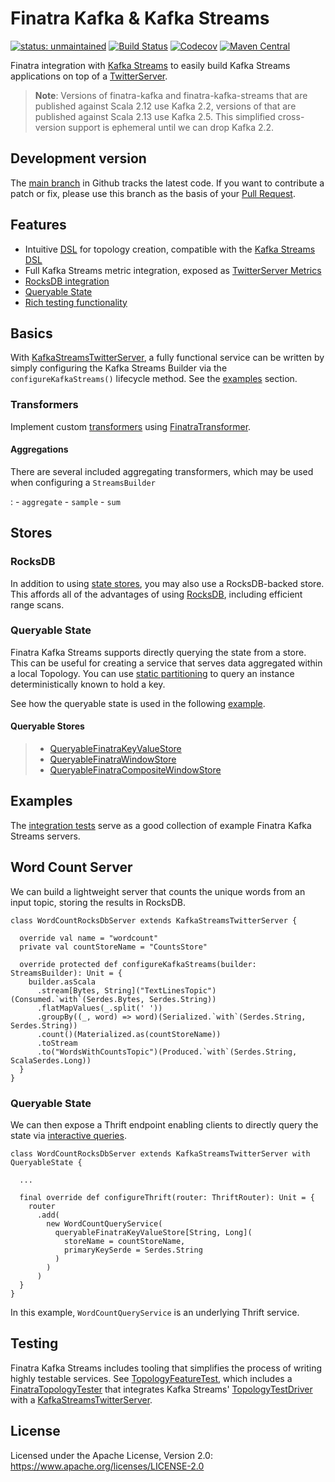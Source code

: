 # Finatra Kafka & Kafka Streams
[![status: unmaintained](https://opensource.twitter.dev/status/unmaintained.svg)](https://opensource.twitter.dev/status/#unmaintained)
[![Build Status](https://github.com/finagle/finatra-kafka/workflows/continuous%20integration/badge.svg?branch=main)](https://github.com/finagle/finatra-kafka/actions/workflows/ci.yml?query=workflow%3A%22continuous+integration%22+branch%3A%22main%22+)
[![Codecov](https://codecov.io/gh/finagle/finatra-kafka/branch/main/graph/badge.svg)](https://codecov.io/gh/finagle/finatra-kafka)
[![Maven Central](https://maven-badges.herokuapp.com/maven-central/com.twitter/finatra-kafka_2.12/badge.svg)](https://maven-badges.herokuapp.com/maven-central/com.twitter/finatra-kafka_2.12)

Finatra integration with [Kafka Streams](https://kafka.apache.org/documentation/streams) to easily build Kafka Streams applications on top of a [TwitterServer](https://github.com/twitter/twitter-server).

> **Note**: Versions of finatra-kafka and finatra-kafka-streams that are published against Scala 2.12 use Kafka 2.2, versions of that are published against Scala 2.13 use Kafka 2.5. This simplified cross-version support is ephemeral until we can drop Kafka 2.2.

## Development version

The [main branch](https://github.com/finagle/finatra-kafka/tree/main) in Github tracks the latest code. If you want to contribute a patch or fix, please use this branch as the basis of your [Pull Request](https://help.github.com/articles/creating-a-pull-request/).

## Features

-   Intuitive [DSL](https://github.com/finagle/finatra-kafka/tree/main/kafka-streams/kafka-streams/src/main/scala/com/twitter/finatra/kafkastreams/dsl) for topology creation, compatible with the [Kafka Streams DSL](https://kafka.apache.org/21/documentation/streams/developer-guide/dsl-api.html)
-   Full Kafka Streams metric integration, exposed as [TwitterServer Metrics](https://twitter.github.io/twitter-server/Features.html#metrics)
-   [RocksDB integration](#rocksdb)
-   [Queryable State](#queryable-state)
-   [Rich testing functionality](#testing)

## Basics

With [KafkaStreamsTwitterServer](https://github.com/finagle/finatra-kafka/blob/main/kafka-streams/kafka-streams/src/main/scala/com/twitter/finatra/kafkastreams/KafkaStreamsTwitterServer.scala),
a fully functional service can be written by simply configuring the Kafka Streams Builder via the `configureKafkaStreams()` lifecycle method. See the [examples](#examples) section.

### Transformers

Implement custom [transformers](https://kafka.apache.org/21/javadoc/org/apache/kafka/streams/kstream/Transformer.html) using [FinatraTransformer](https://github.com/finagle/finatra-kafka/blob/main/kafka-streams/kafka-streams/src/main/scala/com/twitter/finatra/kafkastreams/transformer/FinatraTransformer.scala).

#### Aggregations

There are several included aggregating transformers, which may be used when configuring a `StreamsBuilder`

:   -   `aggregate`
    -   `sample`
    -   `sum`

## Stores

### RocksDB

In addition to using [state stores](https://kafka.apache.org/21/javadoc/org/apache/kafka/streams/state/Stores.html), you may also use a RocksDB-backed store. This affords all of the advantages of using [RocksDB](https://rocksdb.org/), including efficient range scans.

### Queryable State

Finatra Kafka Streams supports directly querying the state from a store. This can be useful for creating a service that serves data aggregated within a local Topology. You can use [static partitioning](https://github.com/finagle/finatra-kafka/blob/main/kafka-streams/kafka-streams-static-partitioning/src/main/scala/com/twitter/finatra/kafkastreams/partitioning/StaticPartitioning.scala) to query an instance deterministically known to hold a key.

See how the queryable state is used in the following [example](#queryable-state).

#### Queryable Stores

> -   [QueryableFinatraKeyValueStore](https://github.com/finagle/finatra-kafka/blob/main/kafka-streams/kafka-streams/src/main/scala/com/twitter/finatra/kafkastreams/query/QueryableFinatraKeyValueStore.scala)
> -   [QueryableFinatraWindowStore](https://github.com/finagle/finatra-kafka/blob/main/kafka-streams/kafka-streams/src/main/scala/com/twitter/finatra/kafkastreams/query/QueryableFinatraWindowStore.scala)
> -   [QueryableFinatraCompositeWindowStore](https://github.com/finagle/finatra-kafka/blob/main/kafka-streams/kafka-streams/src/main/scala/com/twitter/finatra/kafkastreams/query/QueryableFinatraCompositeWindowStore.scala)


## Examples

The [integration tests](https://github.com/finagle/finatra-kafka/tree/main/kafka-streams/kafka-streams/src/test/scala/com/twitter/finatra/kafkastreams/integration) serve as a good collection of example Finatra Kafka Streams servers.

Word Count Server
-----------------

We can build a lightweight server that counts the unique words from an input topic, storing the results in RocksDB.

``` {.sourceCode .scala}
class WordCountRocksDbServer extends KafkaStreamsTwitterServer {

  override val name = "wordcount"
  private val countStoreName = "CountsStore"

  override protected def configureKafkaStreams(builder: StreamsBuilder): Unit = {
    builder.asScala
      .stream[Bytes, String]("TextLinesTopic")(Consumed.`with`(Serdes.Bytes, Serdes.String))
      .flatMapValues(_.split(' '))
      .groupBy((_, word) => word)(Serialized.`with`(Serdes.String, Serdes.String))
      .count()(Materialized.as(countStoreName))
      .toStream
      .to("WordsWithCountsTopic")(Produced.`with`(Serdes.String, ScalaSerdes.Long))
  }
}
```

### Queryable State

We can then expose a Thrift endpoint enabling clients to directly query the state via [interactive queries](https://kafka.apache.org/21/documentation/streams/developer-guide/interactive-queries.html).

``` {.sourceCode .scala}
class WordCountRocksDbServer extends KafkaStreamsTwitterServer with QueryableState {

  ...

  final override def configureThrift(router: ThriftRouter): Unit = {
    router
      .add(
        new WordCountQueryService(
          queryableFinatraKeyValueStore[String, Long](
            storeName = countStoreName,
            primaryKeySerde = Serdes.String
          )
        )
      )
  }
}
```

In this example, `WordCountQueryService` is an underlying Thrift service.

## Testing

Finatra Kafka Streams includes tooling that simplifies the process of writing highly testable services. See [TopologyFeatureTest](https://github.com/finagle/finatra-kafka/blob/main/kafka-streams/kafka-streams/src/test/scala/com/twitter/finatra/kafkastreams/test/TopologyFeatureTest.scala), which includes a [FinatraTopologyTester](https://github.com/finagle/finatra-kafka/blob/main/kafka-streams/kafka-streams/src/test/scala/com/twitter/finatra/kafkastreams/test/FinatraTopologyTester.scala) that integrates Kafka Streams' [TopologyTestDriver](https://kafka.apache.org/21/javadoc/org/apache/kafka/streams/TopologyTestDriver.html) with a [KafkaStreamsTwitterServer](https://github.com/finagle/finatra-kafka/blob/main/kafka-streams/kafka-streams/src/main/scala/com/twitter/finatra/kafkastreams/KafkaStreamsTwitterServer.scala).

## License

Licensed under the Apache License, Version 2.0: https://www.apache.org/licenses/LICENSE-2.0
